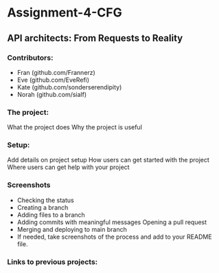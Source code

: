 # Assignment-4-CFG
## API architects: From Requests to Reality

### Contributors:
- Fran (github.com/Frannerz)
- Eve (github.com/EveRefi)
- Kate (github.com/sonderserendipity)
- Norah (github.com/sialf)

### The project:
What the project does
Why the project is useful


### Setup:
Add details on project setup
How users can get started with the project
Where users can get help with your project

### Screenshots
- Checking the status
- Creating a branch
- Adding files to a branch
- Adding commits with meaningful messages Opening a pull request
- Merging and deploying to main branch
- If needed, take screenshots of the process and add to your README file.


### Links to previous projects:
